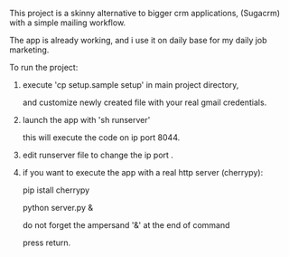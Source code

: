 
This project is a skinny alternative to bigger crm applications, (Sugacrm) with a simple mailing workflow.

The app is already working, and i use it on daily base for my daily job marketing.




To run the project:


1) execute 'cp setup.sample setup' in main project directory,

   and customize newly created file with your real gmail credentials.


2) launch the app with  'sh runserver'

   this will execute the code on ip port 8044.


3) edit runserver file to change the ip port .


4) if you want to execute the app with a real http server (cherrypy):

   pip istall cherrypy

   python server.py &

   do not forget the ampersand '&' at the end of command

   press return.
